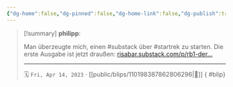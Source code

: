 ```yaml
---
{"dg-home":false,"dg-pinned":false,"dg-home-link":false,"dg-publish":true,"tags":["dgblip"],"disabled rules":["yaml-title","yaml-title-alias","file-name-heading"],"title":"philipp on mastodon @ 2023-04-14","created-date":"2023-04-14T17:39:15","id":110198387862806300,"updated-date":"2025-05-02T08:50:43","dg-path":"blips/110198387862806296.md","permalink":"/blips/110198387862806296/","dgPassFrontmatter":true}
---
```


> [!summary] **philipp**:
>
> Man überzeugte mich, einen #substack über #startrek  zu starten. Die erste Ausgabe ist jetzt draußen: [risabar.substack.com/p/rb1-der…](https://risabar.substack.com/p/rb1-der-zeitstrom-non-sequitur-voy?sd=pf)
> - - -
>
> 🗓️ `Fri, Apr 14, 2023` · [[public/blips/110198387862806296\|🔗]]
{ #blip}

